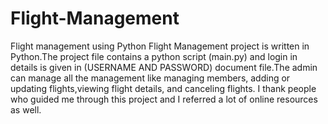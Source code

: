# Flight-Management
Flight management using Python
Flight Management project is written in Python.The project file contains a python script (main.py) and login in details is given in (USERNAME AND PASSWORD) document file.The admin can manage all the management like managing members, adding or updating flights,viewing flight details, and canceling flights. I thank people who guided me through this project and I referred a lot of online resources as well.
